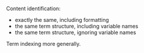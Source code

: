 Content identification:
* exactly the same, including formatting
* the same term structure, including variable names
* the same term structure, ignoring variable names

Term indexing more generally.
